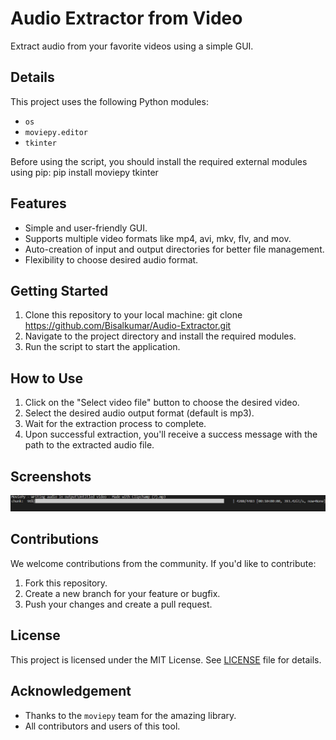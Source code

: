 # Audio Extractor from Video

Extract audio from your favorite videos using a simple GUI.

## Details

This project uses the following Python modules:
- `os`
- `moviepy.editor`
- `tkinter`

Before using the script, you should install the required external modules using pip: pip install moviepy tkinter


## Features

- Simple and user-friendly GUI.
- Supports multiple video formats like mp4, avi, mkv, flv, and mov.
- Auto-creation of input and output directories for better file management.
- Flexibility to choose desired audio format.

## Getting Started

1. Clone this repository to your local machine: git clone https://github.com/Bisalkumar/Audio-Extractor.git
2. Navigate to the project directory and install the required modules.
3. Run the script to start the application.

## How to Use

1. Click on the "Select video file" button to choose the desired video.
2. Select the desired audio output format (default is mp3).
3. Wait for the extraction process to complete.
4. Upon successful extraction, you'll receive a success message with the path to the extracted audio file.

## Screenshots

![Sample.png](Sample.png)

## Contributions

We welcome contributions from the community. If you'd like to contribute:
1. Fork this repository.
2. Create a new branch for your feature or bugfix.
3. Push your changes and create a pull request.

## License

This project is licensed under the MIT License. See [LICENSE](LICENSE) file for details.

## Acknowledgement

- Thanks to the `moviepy` team for the amazing library.
- All contributors and users of this tool.